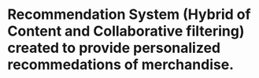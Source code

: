 # Recommendation System (Hybrid of Content and Collaborative filtering) created to provide personalized recommedations of merchandise.
